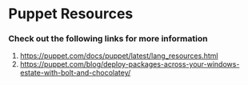 Puppet Resources
=================

### Check out the following links for more information

1. https://puppet.com/docs/puppet/latest/lang_resources.html
1. https://puppet.com/blog/deploy-packages-across-your-windows-estate-with-bolt-and-chocolatey/

